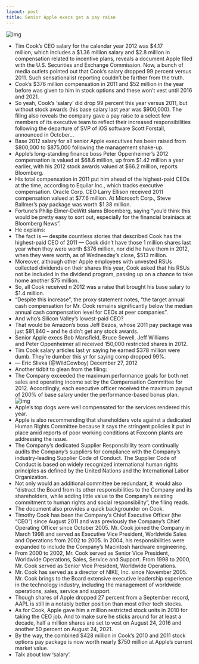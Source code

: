 ```yaml
---
layout: post
title: Senior Apple execs get a pay raise
---
```

![img](http://media.idownloadblog.com/wp-content/uploads/2012/12/2012poy_cook_story.jpg)
* Tim Cook’s CEO salary for the calendar year 2012 was $4.17 million, which includes a $1.36 million salary and $2.8 million in compensation related to incentive plans, reveals a document Apple filed with the U.S. Securities and Exchange Commission. Now, a bunch of media outlets pointed out that Cook’s salary dropped 99 percent versus 2011. Such sensationalist reporting couldn’t be farther from the truth.
* Cook’s $376 million compensation in 2011 and $52 million in the year before was given to him in stock options and these won’t vest until 2016 and 2021.
* So yeah, Cook’s ‘salary’ did drop 99 percent this year versus 2011, but without stock awards (his base salary last year was $900,000). The filing also reveals the company gave a pay raise to a select few members of its executive team to reflect their increased responsibilities following the departure of SVP of iOS software Scott Forstall, announced in October…
* Base 2012 salary for all senior Apple executives has been raised from $800,000 to $875,000 following the management shake-up.
* Apple’s long-standing finance boss Peter Oppenheimer’s 2012 compensation is valued at $68.6 million, up from $1.42 million a year earlier, with his 2012 stock awards valued at $66.2 million, reports Bloomberg.
* His total compensation in 2011 put him ahead of the highest-paid CEOs at the time, according to Equilar Inc., which tracks executive compensation. Oracle Corp. CEO Larry Ellison received 2011 compensation valued at $77.6 million. At Microsoft Corp., Steve Ballmer’s pay package was worth $1.38 million.
* Fortune’s Philip Elmer-DeWitt slams Bloomberg, saying “you’d think this would be pretty easy to sort out, especially for the financial brainiacs at Bloomberg News”.
* He explains:
* The fact is — despite countless stories that described Cook has the highest-paid CEO of 2011 — Cook didn’t have those 1 million shares last year when they were worth $376 million, nor did he have them in 2012, when they were worth, as of Wednesday’s close, $513 million.
* Moreover, although other Apple employees with unvested RSUs collected dividends on their shares this year, Cook asked that his RSUs not be included in the dividend program, passing up on a chance to take home another $75 million.
* So, all Cook received n 2012 was a raise that brought his base salary to $1.4 million.
* “Despite this increase”, the proxy statement notes, “the target annual cash compensation for Mr. Cook remains significantly below the median annual cash compensation level for CEOs at peer companies”.
* And who’s Silicon Valley’s lowest-paid CEO?
* That would be Amazon’s boss Jeff Bezos, whose 2011 pay package was just $81,840 – and he didn’t get any stock awards.
* Senior Apple execs Bob Mansfield, Bruce Sewell, Jeff Williams and Peter Oppenheimer all received 150,000 restricted shares in 2012.
* Tim Cook salary articles last yr saying he earned $378 million were dumb. They’re dumber this yr for saying comp dropped 99%.
* — Eric Slivka (@WildCowboy) December 27, 2012
* Another tidbit to glean from the filing:
* The Company exceeded the maximum performance goals for both net sales and operating income set by the Compensation Committee for 2012. Accordingly, each executive officer received the maximum payout of 200% of base salary under the performance-based bonus plan.
![img](http://media.idownloadblog.com/wp-content/uploads/2012/12/Apple-exec-2012-compensation.png)
* Apple’s top dogs were well compensated for the services rendered this year.
* Apple is also recommending that shareholders vote against a dedicated Human Rights Committee because it says the stringent policies it put in place amid reports of poor working conditions at Foxconn plants are addressing the issue.
* The Company’s dedicated Supplier Responsibility team continually audits the Company’s suppliers for compliance with the Company’s industry-leading Supplier Code of Conduct. The Supplier Code of Conduct is based on widely recognized international human rights principles as defined by the United Nations and the International Labor Organization.
* Not only would an additional committee be redundant, it  would also “distract the Board from its other responsibilities to the Company and its shareholders, while adding little value to the Company’s existing commitment to human rights and social responsibility”, the filing reads.
* The document also provides a quick backgrounder on Cook.
* Timothy Cook has been the Company’s Chief Executive Officer (the “CEO”) since August 2011 and was previously the Company’s Chief Operating Officer since October 2005. Mr. Cook joined the Company in March 1998 and served as Executive Vice President, Worldwide Sales and Operations from 2002 to 2005. In 2004, his responsibilities were expanded to include the Company’s Macintosh hardware engineering.
* From 2000 to 2002, Mr. Cook served as Senior Vice President, Worldwide Operations, Sales, Service and Support. From 1998 to 2000, Mr. Cook served as Senior Vice President, Worldwide Operations.
* Mr. Cook has served as a director of NIKE, Inc. since November 2005. Mr. Cook brings to the Board extensive executive leadership experience in the technology industry, including the management of worldwide operations, sales, service and support.
* Though shares of Apple dropped 27 percent from a September record, AAPL is still in a notably better position than most other tech stocks.
* As for Cook, Apple gave him a million restricted stock units in 2010 for taking the CEO job. And to make sure he sticks around for at least a decade, half a million shares are set to vest on August 24, 2016 and another 50 percent on August 24, 2021.
* By the way, the combined $428 million in Cook’s 2010 and 2011 stock options pay package is now worth nearly $750 million at Apple’s current market value.
* Talk about low ‘salary’.


